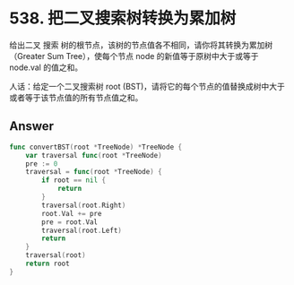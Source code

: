 # 538. 把二叉搜索树转换为累加树

给出二叉 搜索 树的根节点，该树的节点值各不相同，请你将其转换为累加树（Greater Sum Tree），使每个节点 node 的新值等于原树中大于或等于 node.val 的值之和。

人话：给定一个二叉搜索树 root (BST)，请将它的每个节点的值替换成树中大于或者等于该节点值的所有节点值之和。

## Answer

```go
func convertBST(root *TreeNode) *TreeNode {
	var traversal func(root *TreeNode)
	pre := 0
	traversal = func(root *TreeNode) {
		if root == nil {
			return
		}
		traversal(root.Right)
		root.Val += pre
		pre = root.Val
		traversal(root.Left)
		return
	}
	traversal(root)
	return root
}
```